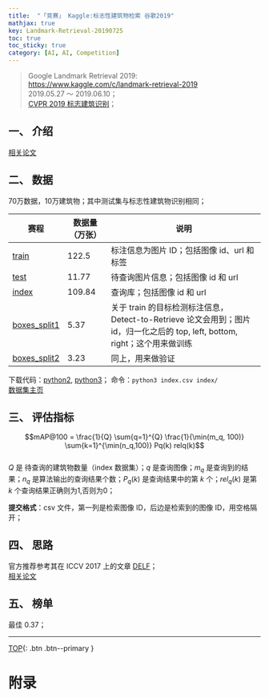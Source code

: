 ```yaml
---
title:  "「竞赛」 Kaggle:标志性建筑物检索 谷歌2019"
mathjax: true
key: Landmark-Retrieval-20190725
toc: true
toc_sticky: true
category: [AI, AI, Competition]
---
```

<span id='head'></span>
>Google Landmark Retrieval 2019: <https://www.kaggle.com/c/landmark-retrieval-2019>    
2019.05.27 ～ 2019.06.10；      
[CVPR 2019 标志建筑识别](https://landmarksworkshop.github.io/CVPRW2019/)；   

<!--more-->


## 一、 介绍
[相关论文](/ai/cv/retrival/22/foundation)       

## 二、 数据
70万数据，10万建筑物；其中测试集与标志性建筑物识别相同；      

| 赛程 | 数据量（万张）  | 说明 |   
| --- | --- | --- |
| [train](https://www.kaggle.com/google/google-landmarks-dataset/downloads/train.csv/99) | 122.5 | 标注信息为图片 ID；包括图像 id、url 和 标签 |
| [test](https://www.kaggle.com/google/google-landmarks-dataset/downloads/test.csv/99) | 11.77 | 待查询图片信息；包括图像 id 和 url |  
| [index](https://www.kaggle.com/google/google-landmarks-dataset/downloads/index.csv/99) | 109.84 | 查询库；包括图像 id 和 url |  
| [boxes_split1](https://www.kaggle.com/google/google-landmarks-dataset/downloads/boxes_split1.csv/99) | 5.37 | 关于 train 的目标检测标注信息，Detect-to-Retrieve 论文会用到；图片id，归一化之后的 top, left, bottom, right；这个用来做训练 |
| [boxes_split2](https://www.kaggle.com/google/google-landmarks-dataset/downloads/boxes_split2.csv/99) | 3.23 | 同上，用来做验证 |  

下载代码：[python2](https://www.kaggle.com/tobwey/landmark-retrieval-challenge-image-downloader), [python3](https://github.com/smartadpole/script/blob/master/google-landmark-retrieval-challenge-2019-image-downloader.py)； 命令：`python3 index.csv index/`      
[数据集主页](https://www.kaggle.com/google/google-landmarks-dataset#test.csv)     

## 三、 评估指标
$$mAP@100 = \frac{1}{Q} \sum{q=1}^{Q} \frac{1}{\min(m_q, 100)} \sum{k=1}^{\min(n_q,100)} Pq(k) relq(k)$$   
$Q$ 是 待查询的建筑物数量（index 数据集）；$q$ 是查询图像；$m_q$ 是查询到的结果；$n_q$ 是算法输出的查询结果个数；$P_q(k)$ 是查询结果中的第 $k$ 个；$rel_q(k)$ 是第 $k$ 个查询结果正确则为1,否则为0；   

**提交格式**：csv 文件，第一列是检索图像 ID，后边是检索到的图像 ID，用空格隔开；     

## 四、 思路    
官方推荐参考其在 ICCV 2017 上的文章 [DELF](https://arxiv.org/abs/1612.06321)；    
[相关论文](/ai/cv/retrival/22/foundation)    

## 五、 榜单
最佳 0.37；    



-------------------  
[TOP](#head){: .btn .btn--primary }



# 附录
